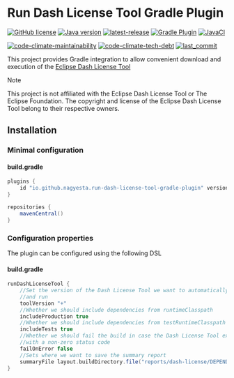 # Run Dash License Tool Gradle Plugin

[![GitHub license](https://img.shields.io/github/license/nagyesta/run-dash-license-tool-gradle-plugin?color=informational)](https://raw.githubusercontent.com/nagyesta/run-dash-license-tool-gradle-plugin/main/LICENSE)
[![Java version](https://img.shields.io/badge/Java%20version-17-yellow?logo=java)](https://img.shields.io/badge/Java%20version-17-yellow?logo=java)
[![latest-release](https://img.shields.io/github/v/tag/nagyesta/run-dash-license-tool-gradle-plugin?color=blue&logo=git&label=releases&sort=semver)](https://github.com/nagyesta/run-dash-license-tool-gradle-plugin/releases)
[![Gradle Plugin](https://img.shields.io/badge/gradle-plugin-blue?logo=gradle)](https://plugins.gradle.org/plugin/io.github.nagyesta.run-dash-license-tool-gradle-plugin)
[![JavaCI](https://img.shields.io/github/actions/workflow/status/nagyesta/run-dash-license-tool-gradle-plugin/gradle.yml?logo=github&branch=main)](https://github.com/nagyesta/run-dash-license-tool-gradle-plugin/actions/workflows/gradle.yml)

[![code-climate-maintainability](https://img.shields.io/codeclimate/maintainability/nagyesta/run-dash-license-tool-gradle-plugin?logo=code%20climate)](https://img.shields.io/codeclimate/maintainability/nagyesta/run-dash-license-tool-gradle-plugin?logo=code%20climate)
[![code-climate-tech-debt](https://img.shields.io/codeclimate/tech-debt/nagyesta/run-dash-license-tool-gradle-plugin?logo=code%20climate)](https://img.shields.io/codeclimate/tech-debt/nagyesta/run-dash-license-tool-gradle-plugin?logo=code%20climate)
[![last_commit](https://img.shields.io/github/last-commit/nagyesta/run-dash-license-tool-gradle-plugin?logo=git)](https://img.shields.io/github/last-commit/nagyesta/run-dash-license-tool-gradle-plugin?logo=git)

This project provides Gradle integration to allow convenient download and execution of the 
[Eclipse Dash License Tool](https://github.com/eclipse/dash-licenses)

> [!NOTE]
> This project is not affiliated with the Eclipse Dash License Tool or The Eclipse Foundation.
> The copyright and license of the Eclipse Dash License Tool belong to their respective owners.

## Installation

### Minimal configuration

#### build.gradle

```groovy
plugins {
    id "io.github.nagyesta.run-dash-license-tool-gradle-plugin" version "<version>"
}

repositories {
    mavenCentral()
}
```

### Configuration properties

The plugin can be configured using the following DSL

#### build.gradle

```groovy
runDashLicenseTool {
    //Set the version of the Dash License Tool we want to automatically download
    //and run
    toolVersion "+"
    //Whether we should include dependencies from runtimeClasspath
    includeProduction true
    //Whether we should include dependencies from testRuntimeClasspath
    includeTests true
    //Whether we should fail the build in case the Dash License Tool exits
    //with a non-zero status code
    failOnError false
    //Sets where we want to save the summary report
    summaryFile layout.buildDirectory.file("reports/dash-license/DEPENDENCIES").get().getAsFile()
}
```
